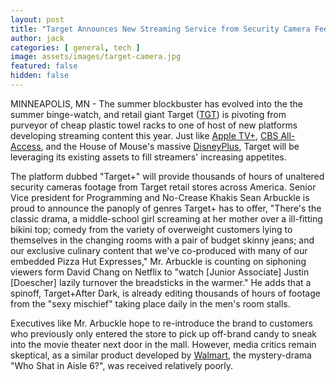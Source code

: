 ```yaml
---
layout: post
title: "Target Announces New Streaming Service from Security Camera Feeds"
author: jack
categories: [ general, tech ]
image: assets/images/target-camera.jpg
featured: false
hidden: false
---
```


MINNEAPOLIS, MN - The summer blockbuster has evolved into the the summer binge-watch, and retail giant Target ([TGT](https://www.nyse.com/quote/XNYS:TGT)) is pivoting from purveyor of cheap plastic towel racks to one of host of new platforms developing streaming content this year. Just like [Apple TV+](https://www.apple.com/tv/), [CBS All-Access](https://www.cbs.com/all-access/), and the House of Mouse's massive [DisneyPlus](https://preview.disneyplus.com/), Target will be leveraging its existing assets to fill streamers' increasing appetites. 

The platform dubbed "Target+" will provide thousands of hours of unaltered security cameras footage from Target retail stores across America. Senior Vice president for Programming and No-Crease Khakis Sean Arbuckle is proud to announce the panoply of genres Target+ has to offer, "There's the classic drama, a middle-school girl screaming at her mother over a ill-fitting bikini top; comedy from the variety of overweight customers lying to themselves in the changing rooms with a pair of budget skinny jeans; and our exclusive culinary content that we've co-produced with many of our embedded Pizza Hut Expresses," Mr. Arbuckle is counting on siphoning viewers form David Chang on Netflix to "watch [Junior Associate] Justin [Doescher] lazily turnover the breadsticks in the warmer." He adds that a spinoff, Target+After Dark, is already editing thousands of hours of footage from the "sexy mischief" taking place daily in the men's room stalls.

Executives like Mr. Arbuckle hope to re-introduce the brand to customers who previously only entered the store to pick up off-brand candy to sneak into the movie theater next door in the mall. However, media critics remain skeptical, as a similar product developed by [Walmart](https://finance.yahoo.com/quote/WMT), the mystery-drama "Who Shat in Aisle 6?", was received relatively poorly.